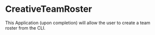# CreativeTeamRoster
This Application (upon completion) will allow the user to create a team roster from the CLI. 
